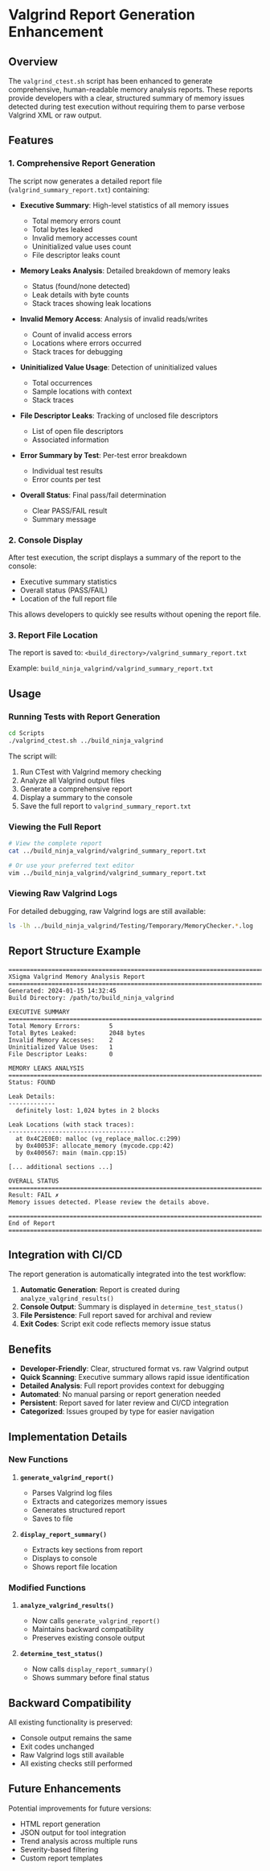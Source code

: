 # Valgrind Report Generation Enhancement

## Overview

The `valgrind_ctest.sh` script has been enhanced to generate comprehensive, human-readable memory analysis reports. These reports provide developers with a clear, structured summary of memory issues detected during test execution without requiring them to parse verbose Valgrind XML or raw output.

## Features

### 1. Comprehensive Report Generation

The script now generates a detailed report file (`valgrind_summary_report.txt`) containing:

- **Executive Summary**: High-level statistics of all memory issues
  - Total memory errors count
  - Total bytes leaked
  - Invalid memory accesses count
  - Uninitialized value uses count
  - File descriptor leaks count

- **Memory Leaks Analysis**: Detailed breakdown of memory leaks
  - Status (found/none detected)
  - Leak details with byte counts
  - Stack traces showing leak locations

- **Invalid Memory Access**: Analysis of invalid reads/writes
  - Count of invalid access errors
  - Locations where errors occurred
  - Stack traces for debugging

- **Uninitialized Value Usage**: Detection of uninitialized values
  - Total occurrences
  - Sample locations with context
  - Stack traces

- **File Descriptor Leaks**: Tracking of unclosed file descriptors
  - List of open file descriptors
  - Associated information

- **Error Summary by Test**: Per-test error breakdown
  - Individual test results
  - Error counts per test

- **Overall Status**: Final pass/fail determination
  - Clear PASS/FAIL result
  - Summary message

### 2. Console Display

After test execution, the script displays a summary of the report to the console:
- Executive summary statistics
- Overall status (PASS/FAIL)
- Location of the full report file

This allows developers to quickly see results without opening the report file.

### 3. Report File Location

The report is saved to: `<build_directory>/valgrind_summary_report.txt`

Example: `build_ninja_valgrind/valgrind_summary_report.txt`

## Usage

### Running Tests with Report Generation

```bash
cd Scripts
./valgrind_ctest.sh ../build_ninja_valgrind
```

The script will:
1. Run CTest with Valgrind memory checking
2. Analyze all Valgrind output files
3. Generate a comprehensive report
4. Display a summary to the console
5. Save the full report to `valgrind_summary_report.txt`

### Viewing the Full Report

```bash
# View the complete report
cat ../build_ninja_valgrind/valgrind_summary_report.txt

# Or use your preferred text editor
vim ../build_ninja_valgrind/valgrind_summary_report.txt
```

### Viewing Raw Valgrind Logs

For detailed debugging, raw Valgrind logs are still available:

```bash
ls -lh ../build_ninja_valgrind/Testing/Temporary/MemoryChecker.*.log
```

## Report Structure Example

```
================================================================================
XSigma Valgrind Memory Analysis Report
================================================================================
Generated: 2024-01-15 14:32:45
Build Directory: /path/to/build_ninja_valgrind

EXECUTIVE SUMMARY
================================================================================
Total Memory Errors:        5
Total Bytes Leaked:         2048 bytes
Invalid Memory Accesses:    2
Uninitialized Value Uses:   1
File Descriptor Leaks:      0

MEMORY LEAKS ANALYSIS
================================================================================
Status: FOUND

Leak Details:
-------------
  definitely lost: 1,024 bytes in 2 blocks

Leak Locations (with stack traces):
-----------------------------------
  at 0x4C2E0E0: malloc (vg_replace_malloc.c:299)
  by 0x40053F: allocate_memory (mycode.cpp:42)
  by 0x400567: main (main.cpp:15)

[... additional sections ...]

OVERALL STATUS
================================================================================
Result: FAIL ✗
Memory issues detected. Please review the details above.

================================================================================
End of Report
================================================================================
```

## Integration with CI/CD

The report generation is automatically integrated into the test workflow:

1. **Automatic Generation**: Report is created during `analyze_valgrind_results()`
2. **Console Output**: Summary is displayed in `determine_test_status()`
3. **File Persistence**: Full report saved for archival and review
4. **Exit Codes**: Script exit code reflects memory issue status

## Benefits

- **Developer-Friendly**: Clear, structured format vs. raw Valgrind output
- **Quick Scanning**: Executive summary allows rapid issue identification
- **Detailed Analysis**: Full report provides context for debugging
- **Automated**: No manual parsing or report generation needed
- **Persistent**: Report saved for later review and CI/CD integration
- **Categorized**: Issues grouped by type for easier navigation

## Implementation Details

### New Functions

1. **`generate_valgrind_report()`**
   - Parses Valgrind log files
   - Extracts and categorizes memory issues
   - Generates structured report
   - Saves to file

2. **`display_report_summary()`**
   - Extracts key sections from report
   - Displays to console
   - Shows report file location

### Modified Functions

1. **`analyze_valgrind_results()`**
   - Now calls `generate_valgrind_report()`
   - Maintains backward compatibility
   - Preserves existing console output

2. **`determine_test_status()`**
   - Now calls `display_report_summary()`
   - Shows summary before final status

## Backward Compatibility

All existing functionality is preserved:
- Console output remains the same
- Exit codes unchanged
- Raw Valgrind logs still available
- All existing checks still performed

## Future Enhancements

Potential improvements for future versions:
- HTML report generation
- JSON output for tool integration
- Trend analysis across multiple runs
- Severity-based filtering
- Custom report templates
